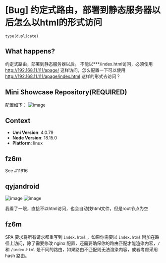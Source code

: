 # [Bug] 约定式路由，部署到静态服务器以后怎么以html的形式访问

`type(duplicate)`

<!--
感谢您向我们反馈问题，为了高效的解决问题，我们期望你能提供以下信息：
-->

## What happens?

约定式路由，部署到静态服务器以后。
不能以\*\*\*/index.html访问，必须使用 http://192.168.11.111/apage/ 这样访问，怎么配置一下可以使用 http://192.168.11.111/apage/index.html 这样的形式去访问？

## Mini Showcase Repository(REQUIRED)

配置如下：
![image](https://github.com/umijs/umi/assets/6645414/500516c1-fdbe-4abc-af3a-db95d50aea6e)

## Context

- **Umi Version**: 4.0.79
- **Node Version**: 18.15.0
- **Platform**: linux

## fz6m

See #11616

## qyjandroid

![image](https://github.com/umijs/umi/assets/6645414/39cc1985-34a8-4896-9dc1-9725dd5a1c12)
![image](https://github.com/umijs/umi/assets/6645414/50f0a159-3c29-4185-b513-e6bb54d174a9)

我看了一眼，直接不以html访问，也会自动找html文件，但是root节点为空

## fz6m

SPA 要求将所有请求都重写到 `index.html` ，如果你需要以 `index.html` 附加在路径上访问，除了需要修改 nginx 配置，还需要确保你的路由匹配才能渲染内容，`/` 和 `/index.html` 是不同的路由，如果路由不匹配则无法渲染内容，或者考虑采用 hash 路由。
